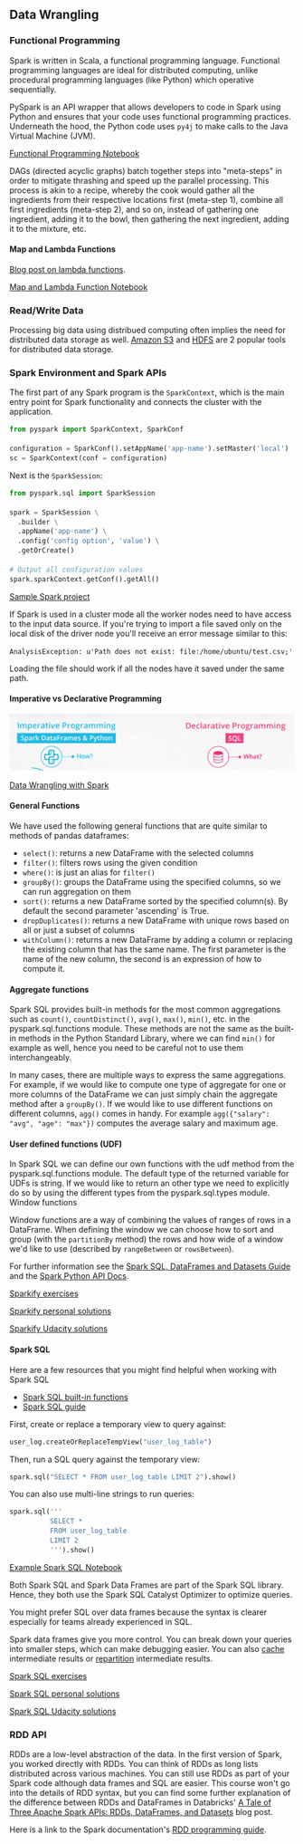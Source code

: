 ## Data Wrangling

### Functional Programming

Spark is written in Scala, a functional programming language. Functional programming languages are ideal for distributed computing, unlike procedural programming languages (like Python) which operative sequentially.

PySpark is an API wrapper that allows developers to code in Spark using Python and ensures that your code uses functional programming practices. Underneath the hood, the Python code uses `py4j` to make calls to the Java Virtual Machine (JVM).

[Functional Programming Notebook](../code/1_procedural_vs_functional_in_python.ipynb)

DAGs (directed acyclic graphs) batch together steps into "meta-steps" in order to mitigate thrashing and speed up the parallel processing. This process is akin to a recipe, whereby the cook would gather all the ingredients from their respective locations first (meta-step 1), combine all first ingredients (meta-step 2), and so on, instead of gathering one ingredient, adding it to the bowl, then gathering the next ingredient, adding it to the mixture, etc.

#### Map and Lambda Functions

[Blog post on lambda functions](http://palmstroem.blogspot.com/2012/05/lambda-calculus-for-absolute-dummies.html).

[Map and Lambda Function Notebook](../code/2_spark_maps_and_lazy_evaluation.ipynb)

### Read/Write Data

Processing big data using distribued computing often implies the need for distributed data storage as well. [Amazon S3](https://aws.amazon.com/s3/) and [HDFS](https://hadoop.apache.org/docs/r1.2.1/hdfs_design.html) are 2 popular tools for distributed data storage.

### Spark Environment and Spark APIs

The first part of any Spark program is the `SparkContext`, which is the main entry point for Spark functionality and connects the cluster with the application.

```python
from pyspark import SparkContext, SparkConf

configuration = SparkConf().setAppName('app-name').setMaster('local')
sc = SparkContext(conf = configuration)
```

Next is the `SparkSession`:

```python
from pyspark.sql import SparkSession

spark = SparkSession \
  .builder \
  .appName('app-name') \
  .config('config option', 'value') \
  .getOrCreate()

# Output all configuration values
spark.sparkContext.getConf().getAll()
```

[Sample Spark project](../code/3_data_inputs_and_outputs.ipynb)

If Spark is used in a cluster mode all the worker nodes need to have access to the input data source. If you're trying to import a file saved only on the local disk of the driver node you'll receive an error message similar to this:

`AnalysisException: u'Path does not exist: file:/home/ubuntu/test.csv;'`

Loading the file should work if all the nodes have it saved under the same path.

#### Imperative vs Declarative Programming

![Imperative vs Declarative Programming](../img/imperative_vs_declarative.png)

[Data Wrangling with Spark](../code/4_data_wrangling.ipynb)

#### General Functions
  
We have used the following general functions that are quite similar to methods of pandas dataframes:

* `select()`: returns a new DataFrame with the selected columns
* `filter()`: filters rows using the given condition
* `where()`: is just an alias for `filter()`
* `groupBy()`: groups the DataFrame using the specified columns, so we can run aggregation on them
* `sort()`: returns a new DataFrame sorted by the specified column(s). By default the second parameter 'ascending' is True.
* `dropDuplicates()`: returns a new DataFrame with unique rows based on all or just a subset of columns
* `withColumn()`: returns a new DataFrame by adding a column or replacing the existing column that has the same name. The first parameter is the name of the new column, the second is an expression of how to compute it.

#### Aggregate functions

Spark SQL provides built-in methods for the most common aggregations such as `count()`, `countDistinct()`, `avg()`, `max()`, `min()`, etc. in the pyspark.sql.functions module. These methods are not the same as the built-in methods in the Python Standard Library, where we can find `min()` for example as well, hence you need to be careful not to use them interchangeably.

In many cases, there are multiple ways to express the same aggregations. For example, if we would like to compute one type of aggregate for one or more columns of the DataFrame we can just simply chain the aggregate method after a `groupBy()`. If we would like to use different functions on different columns, `agg()` comes in handy. For example `agg({"salary": "avg", "age": "max"})` computes the average salary and maximum age.

#### User defined functions (UDF)

In Spark SQL we can define our own functions with the udf method from the pyspark.sql.functions module. The default type of the returned variable for UDFs is string. If we would like to return an other type we need to explicitly do so by using the different types from the pyspark.sql.types module.
Window functions

Window functions are a way of combining the values of ranges of rows in a DataFrame. When defining the window we can choose how to sort and group (with the `partitionBy` method) the rows and how wide of a window we'd like to use (described by `rangeBetween` or `rowsBetween`).

For further information see the [Spark SQL, DataFrames and Datasets Guide](https://spark.apache.org/docs/latest/sql-programming-guide.html) and the [Spark Python API Docs](https://spark.apache.org/docs/latest/api/python/index.html).

[Sparkify exercises](../code/5_dataframe_quiz.ipynb)

[Sparkify personal solutions](../code/5_dataframe_quiz_complete.ipynb)

[Sparkify Udacity solutions](../code/6_dataframe_quiz_solution.ipynb)

#### Spark SQL

Here are a few resources that you might find helpful when working with Spark SQL

* [Spark SQL built-in functions](https://spark.apache.org/docs/latest/api/sql/index.html)
* [Spark SQL guide](https://spark.apache.org/docs/latest/sql-getting-started.html)

First, create or replace a temporary view to query against:

```python
user_log.createOrReplaceTempView("user_log_table")
```

Then, run a SQL query against the temporary view:

```python
spark.sql("SELECT * FROM user_log_table LIMIT 2").show()
```

You can also use multi-line strings to run queries:

```python
spark.sql('''
          SELECT *
          FROM user_log_table
          LIMIT 2
          ''').show()
```

[Example Spark SQL Notebook](../code/7_data_wrangling-sql.ipynb)

Both Spark SQL and Spark Data Frames are part of the Spark SQL library. Hence, they both use the Spark SQL Catalyst Optimizer to optimize queries. 

You might prefer SQL over data frames because the syntax is clearer especially for teams already experienced in SQL.

Spark data frames give you more control. You can break down your queries into smaller steps, which can make debugging easier. You can also [cache](https://unraveldata.com/to-cache-or-not-to-cache/) intermediate results or [repartition](https://hackernoon.com/managing-spark-partitions-with-coalesce-and-repartition-4050c57ad5c4) intermediate results.

[Spark SQL exercises](../code/notebook/8_spark_sql_quiz.ipynb)

[Spark SQL personal solutions](../code/notebook/8_spark_sql_quiz_complete.ipynb)

[Spark SQL Udacity solutions](../code/notebook/9_spark_sql_quiz_solution.ipynb)

### RDD API

RDDs are a low-level abstraction of the data. In the first version of Spark, you worked directly with RDDs. You can think of RDDs as long lists distributed across various machines. You can still use RDDs as part of your Spark code although data frames and SQL are easier. This course won't go into the details of RDD syntax, but you can find some further explanation of the difference between RDDs and DataFrames in Databricks' [A Tale of Three Apache Spark APIs: RDDs, DataFrames, and Datasets](https://databricks.com/blog/2016/07/14/a-tale-of-three-apache-spark-apis-rdds-dataframes-and-datasets.html) blog post.

Here is a link to the Spark documentation's [RDD programming guide](https://spark.apache.org/docs/latest/rdd-programming-guide.html).


